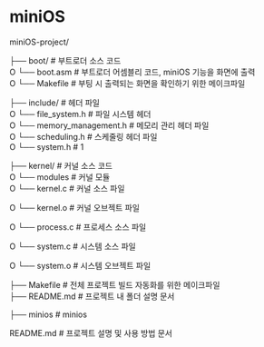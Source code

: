 # miniOS

miniOS-project/

├── boot/                   # 부트로더 소스 코드  
O   └── boot.asm            # 부트로더 어셈블리 코드, miniOS 기능을 화면에 출력  
O   └── Makefile            # 부팅 시 출력되는 화면을 확인하기 위한 메이크파일

├── include/                # 헤더 파일  
O   └── file_system.h       # 파일 시스템 헤더  
O   └── memory_management.h # 메모리 관리 헤더 파일  
O   └── scheduling.h        # 스케줄링 헤더 파일  
O   └── system.h            # 1

├── kernel/                 # 커널 소스 코드  
O   └── modules             # 커널 모듈  
O   └── kernel.c            # 커널 소스 파일

O   └── kernel.o            # 커널 오브젝트 파일

O   └── process.c           # 프로세스 소스 파일

O   └── system.c            # 시스템 소스 파일

O   └── system.o            # 시스템 오브젝트 파일

├── Makefile                # 전체 프로젝트 빌드 자동화를 위한 메이크파일  
├── README.md               # 프로젝트 내 폴더 설명 문서

├── minios                  # minios

README.md               # 프로젝트 설명 및 사용 방법 문서 
